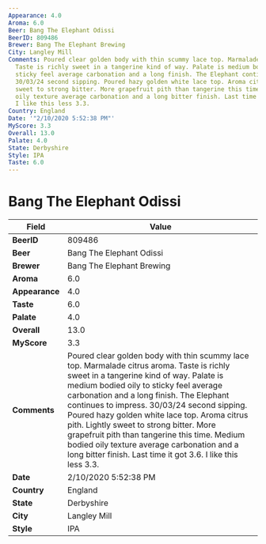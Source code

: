 ```yaml
---
Appearance: 4.0
Aroma: 6.0
Beer: Bang The Elephant Odissi
BeerID: 809486
Brewer: Bang The Elephant Brewing
City: Langley Mill
Comments: Poured clear golden body with thin scummy lace top. Marmalade citrus aroma.
  Taste is richly sweet in a tangerine kind of way. Palate is medium bodied oily to
  sticky feel average carbonation and a long finish. The Elephant continues to impress.
  30/03/24 second sipping. Poured hazy golden white lace top. Aroma citrus pith. Lightly
  sweet to strong bitter. More grapefruit pith than tangerine this time. Medium bodied
  oily texture average carbonation and a long bitter finish. Last time it got 3.6.
  I like this less 3.3.
Country: England
Date: '"2/10/2020 5:52:38 PM"'
MyScore: 3.3
Overall: 13.0
Palate: 4.0
State: Derbyshire
Style: IPA
Taste: 6.0
---
```


# Bang The Elephant Odissi

| Field         | Value |
|---------------|-------|
| **BeerID** | 809486 |
| **Beer** | Bang The Elephant Odissi |
| **Brewer** | Bang The Elephant Brewing |
| **Aroma** | 6.0 |
| **Appearance** | 4.0 |
| **Taste** | 6.0 |
| **Palate** | 4.0 |
| **Overall** | 13.0 |
| **MyScore** | 3.3 |
| **Comments** | Poured clear golden body with thin scummy lace top. Marmalade citrus aroma. Taste is richly sweet in a tangerine kind of way. Palate is medium bodied oily to sticky feel average carbonation and a long finish. The Elephant continues to impress. 30/03/24 second sipping. Poured hazy golden white lace top. Aroma citrus pith. Lightly sweet to strong bitter. More grapefruit pith than tangerine this time. Medium bodied oily texture average carbonation and a long bitter finish. Last time it got 3.6. I like this less 3.3. |
| **Date** | 2/10/2020 5:52:38 PM |
| **Country** | England |
| **State** | Derbyshire |
| **City** | Langley Mill |
| **Style** | IPA |
